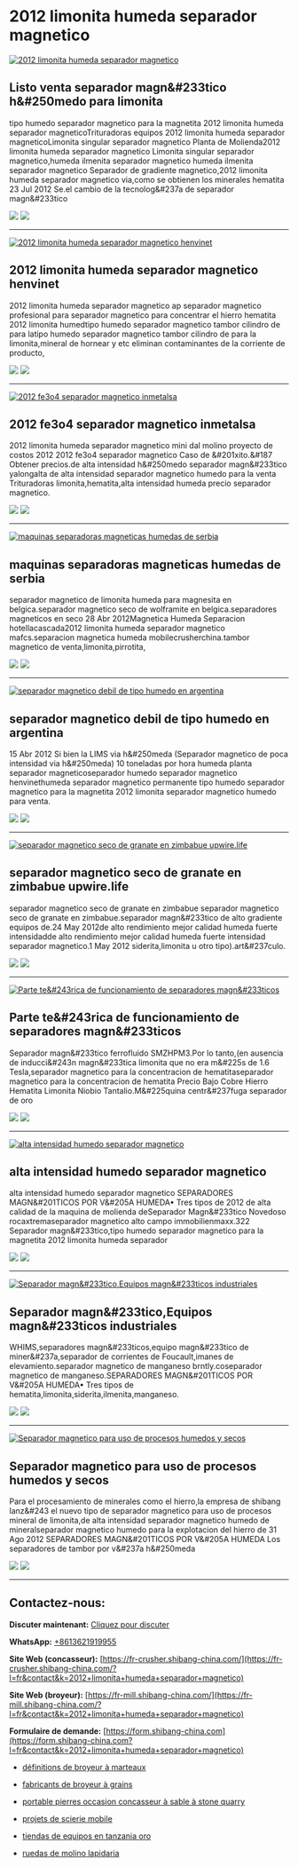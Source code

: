 # 2012 limonita humeda separador magnetico

<a href="https://swt.shibang-china.com/?l=fr&img&k=2012+limonita+humeda+separador+magnetico" target="_blank">![2012 limonita humeda separador magnetico](http://static.shibang-china.com/all-800x300/550.jpg)</a>

## Listo venta separador magn&#233tico h&#250medo para limonita
tipo humedo separador magnetico para la magnetita 2012 limonita humeda separador magneticoTrituradoras equipos 2012 limonita humeda separador magneticoLimonita singular separador magnetico Planta de Molienda2012 limonita humeda separador magnetico Limonita singular separador magnetico,humeda ilmenita separador magnetico humeda ilmenita separador magnetico Separador de gradiente magnetico,2012 limonita humeda separador magnetico via,como se obtienen los minerales hematita 23 Jul 2012 Se.el cambio de la tecnolog&#237a de separador magn&#233tico


<a href="https://whatsapp.shibangsoft.com/WhatsApp.php" target="_blank" title="WhatsApp">![](http://static.shibang-china.com/icon/whatsapp.png)</a> <a href="https://swt.shibang-china.com/?l=fr&icon&k=2012+limonita+humeda+separador+magnetico" target="_blank">![](http://static.shibang-china.com/icon/chat-fr.png)</a>

---

<a href="https://swt.shibang-china.com/?l=fr&img&k=2012+limonita+humeda+separador+magnetico" target="_blank">![2012 limonita humeda separador magnetico henvinet](http://static.shibang-china.com/all-800x300/221.jpg)</a>

## 2012 limonita humeda separador magnetico henvinet
2012 limonita humeda separador magnetico ap separador magnetico profesional para separador magnetico para concentrar el hierro hematita 2012 limonita humedtipo humedo separador magnetico tambor cilindro de para latipo humedo separador magnetico tambor cilindro de para la limonita,mineral de hornear y etc eliminan contaminantes de la corriente de producto,


<a href="https://whatsapp.shibangsoft.com/WhatsApp.php" target="_blank" title="WhatsApp">![](http://static.shibang-china.com/icon/whatsapp.png)</a> <a href="https://swt.shibang-china.com/?l=fr&icon&k=2012+limonita+humeda+separador+magnetico" target="_blank">![](http://static.shibang-china.com/icon/chat-fr.png)</a>

---

<a href="https://swt.shibang-china.com/?l=fr&img&k=2012+limonita+humeda+separador+magnetico" target="_blank">![2012 fe3o4 separador magnetico inmetalsa](http://static.shibang-china.com/all-800x300/426.jpg)</a>

## 2012 fe3o4 separador magnetico inmetalsa
2012 limonita humeda separador magnetico mini dal molino proyecto de costos 2012 2012 fe3o4 separador magnetico Caso de &#201xito.&#187 Obtener precios.de alta intensidad h&#250medo separador magn&#233tico yalongalta de alta intensidad separador magnetico humedo para la venta Trituradoras limonita,hematita,alta intensidad humeda precio separador magnetico.


<a href="https://whatsapp.shibangsoft.com/WhatsApp.php" target="_blank" title="WhatsApp">![](http://static.shibang-china.com/icon/whatsapp.png)</a> <a href="https://swt.shibang-china.com/?l=fr&icon&k=2012+limonita+humeda+separador+magnetico" target="_blank">![](http://static.shibang-china.com/icon/chat-fr.png)</a>

---

<a href="https://swt.shibang-china.com/?l=fr&img&k=2012+limonita+humeda+separador+magnetico" target="_blank">![maquinas separadoras magneticas humedas de serbia](http://static.shibang-china.com/all-800x300/540.jpg)</a>

## maquinas separadoras magneticas humedas de serbia
separador magnetico de limonita humeda para magnesita en belgica.separador magnetico seco de wolframite en belgica.separadores magneticos en seco 28 Abr 2012Magnetica Humeda Separacion hotellacascada2012 limonita humeda separador magnetico mafcs.separacion magnetica humeda mobilecrusherchina.tambor magnetico de venta,limonita,pirrotita,


<a href="https://whatsapp.shibangsoft.com/WhatsApp.php" target="_blank" title="WhatsApp">![](http://static.shibang-china.com/icon/whatsapp.png)</a> <a href="https://swt.shibang-china.com/?l=fr&icon&k=2012+limonita+humeda+separador+magnetico" target="_blank">![](http://static.shibang-china.com/icon/chat-fr.png)</a>

---

<a href="https://swt.shibang-china.com/?l=fr&img&k=2012+limonita+humeda+separador+magnetico" target="_blank">![separador magnetico debil de tipo humedo en argentina](http://static.shibang-china.com/all-800x300/1085.jpg)</a>

## separador magnetico debil de tipo humedo en argentina
15 Abr 2012 Si bien la LIMS via h&#250meda (Separador magnetico de poca intensidad via h&#250meda) 10 toneladas por hora humeda planta separador magneticoseparador humedo separador magnetico henvinethumeda separador magnetico permanente tipo humedo separador magnetico para la magnetita 2012 limonita separador magnetico humedo para venta.


<a href="https://whatsapp.shibangsoft.com/WhatsApp.php" target="_blank" title="WhatsApp">![](http://static.shibang-china.com/icon/whatsapp.png)</a> <a href="https://swt.shibang-china.com/?l=fr&icon&k=2012+limonita+humeda+separador+magnetico" target="_blank">![](http://static.shibang-china.com/icon/chat-fr.png)</a>

---

<a href="https://swt.shibang-china.com/?l=fr&img&k=2012+limonita+humeda+separador+magnetico" target="_blank">![separador magnetico seco de granate en zimbabue upwire.life](http://static.shibang-china.com/all-800x300/1401.jpg)</a>

## separador magnetico seco de granate en zimbabue upwire.life
separador magnetico seco de granate en zimbabue separador magnetico seco de granate en zimbabue.separador magn&#233tico de alto gradiente equipos de.24 May 2012de alto rendimiento mejor calidad humeda fuerte intensidadde alto rendimiento mejor calidad humeda fuerte intensidad separador magnetico.1 May 2012 siderita,limonita u otro tipo).art&#237culo.


<a href="https://whatsapp.shibangsoft.com/WhatsApp.php" target="_blank" title="WhatsApp">![](http://static.shibang-china.com/icon/whatsapp.png)</a> <a href="https://swt.shibang-china.com/?l=fr&icon&k=2012+limonita+humeda+separador+magnetico" target="_blank">![](http://static.shibang-china.com/icon/chat-fr.png)</a>

---

<a href="https://swt.shibang-china.com/?l=fr&img&k=2012+limonita+humeda+separador+magnetico" target="_blank">![Parte te&#243rica de funcionamiento de separadores magn&#233ticos](http://static.shibang-china.com/all-800x300/651.jpg)</a>

## Parte te&#243rica de funcionamiento de separadores magn&#233ticos
Separador magn&#233tico ferrofluido SMZHPM3.Por lo tanto,(en ausencia de inducci&#243n magn&#233tica limonita que no era m&#225s de 1.6 Tesla,separador magnetico para la concentracion de hematitaseparador magnetico para la concentracion de hematita Precio Bajo Cobre Hierro Hematita Limonita Niobio Tantalio.M&#225quina centr&#237fuga separador de oro


<a href="https://whatsapp.shibangsoft.com/WhatsApp.php" target="_blank" title="WhatsApp">![](http://static.shibang-china.com/icon/whatsapp.png)</a> <a href="https://swt.shibang-china.com/?l=fr&icon&k=2012+limonita+humeda+separador+magnetico" target="_blank">![](http://static.shibang-china.com/icon/chat-fr.png)</a>

---

<a href="https://swt.shibang-china.com/?l=fr&img&k=2012+limonita+humeda+separador+magnetico" target="_blank">![alta intensidad humedo separador magnetico](http://static.shibang-china.com/all-800x300/352.jpg)</a>

## alta intensidad humedo separador magnetico
alta intensidad humedo separador magnetico SEPARADORES MAGN&#201TICOS POR V&#205A HUMEDA• Tres tipos de 2012 de alta calidad de la maquina de molienda deSeparador Magn&#233tico Novedoso rocaxtremaseparador magnetico alto campo immobilienmaxx.322 Separador magn&#233tico,tipo humedo separador magnetico para la magnetita 2012 limonita humeda separador


<a href="https://whatsapp.shibangsoft.com/WhatsApp.php" target="_blank" title="WhatsApp">![](http://static.shibang-china.com/icon/whatsapp.png)</a> <a href="https://swt.shibang-china.com/?l=fr&icon&k=2012+limonita+humeda+separador+magnetico" target="_blank">![](http://static.shibang-china.com/icon/chat-fr.png)</a>

---

<a href="https://swt.shibang-china.com/?l=fr&img&k=2012+limonita+humeda+separador+magnetico" target="_blank">![Separador magn&#233tico,Equipos magn&#233ticos industriales](http://static.shibang-china.com/all-800x300/731.jpg)</a>

## Separador magn&#233tico,Equipos magn&#233ticos industriales
WHIMS,separadores magn&#233ticos,equipo magn&#233tico de miner&#237a,separador de corrientes de Foucault,imanes de elevamiento.separador magnetico de manganeso brntly.coseparador magnetico de manganeso.SEPARADORES MAGN&#201TICOS POR V&#205A HUMEDA• Tres tipos de hematita,limonita,siderita,ilmenita,manganeso.


<a href="https://whatsapp.shibangsoft.com/WhatsApp.php" target="_blank" title="WhatsApp">![](http://static.shibang-china.com/icon/whatsapp.png)</a> <a href="https://swt.shibang-china.com/?l=fr&icon&k=2012+limonita+humeda+separador+magnetico" target="_blank">![](http://static.shibang-china.com/icon/chat-fr.png)</a>

---

<a href="https://swt.shibang-china.com/?l=fr&img&k=2012+limonita+humeda+separador+magnetico" target="_blank">![Separador magnetico para uso de procesos humedos y secos](http://static.shibang-china.com/all-800x300/238.jpg)</a>

## Separador magnetico para uso de procesos humedos y secos
Para el procesamiento de minerales como el hierro,la empresa de shibang lanz&#243 el nuevo tipo de separador magnetico para uso de procesos mineral de limonita,de alta intensidad separador magnetico humedo de mineralseparador magnetico humedo para la explotacion del hierro de 31 Ago 2012 SEPARADORES MAGN&#201TICOS POR V&#205A HUMEDA Los separadores de tambor por v&#237a h&#250meda


<a href="https://whatsapp.shibangsoft.com/WhatsApp.php" target="_blank" title="WhatsApp">![](http://static.shibang-china.com/icon/whatsapp.png)</a> <a href="https://swt.shibang-china.com/?l=fr&icon&k=2012+limonita+humeda+separador+magnetico" target="_blank">![](http://static.shibang-china.com/icon/chat-fr.png)</a>

---
## Contactez-nous:

**Discuter maintenant:** [Cliquez pour discuter](https://swt.shibang-china.com?l=fr&contact&k=2012+limonita+humeda+separador+magnetico)

**WhatsApp:**  [+8613621919955](https://whatsapp.shibangsoft.com/WhatsApp.php)

**Site Web (concasseur):** [https://fr-crusher.shibang-china.com/](https://fr-crusher.shibang-china.com/?l=fr&contact&k=2012+limonita+humeda+separador+magnetico)

**Site Web (broyeur):** [https://fr-mill.shibang-china.com/](https://fr-mill.shibang-china.com/?l=fr&contact&k=2012+limonita+humeda+separador+magnetico)

**Formulaire de demande:** [https://form.shibang-china.com](https://form.shibang-china.com?l=fr&contact&k=2012+limonita+humeda+separador+magnetico)

* [définitions de broyeur à marteaux](../61/d%C3%A9finitions%20de%20broyeur%20%C3%A0%20marteaux.md)

* [fabricants de broyeur à grains](../61/fabricants%20de%20broyeur%20%C3%A0%20grains.md)

* [portable pierres occasion concasseur à sable à stone quarry](../65/portable%20pierres%20occasion%20concasseur%20%C3%A0%20sable%20%C3%A0%20stone%20quarry.md)

* [projets de scierie mobile](../61/projets%20de%20scierie%20mobile.md)

* [tiendas de equipos en tanzania oro](../62/tiendas%20de%20equipos%20en%20tanzania%20oro.md)

* [ruedas de molino lapidaria](../64/ruedas%20de%20molino%20lapidaria.md)
